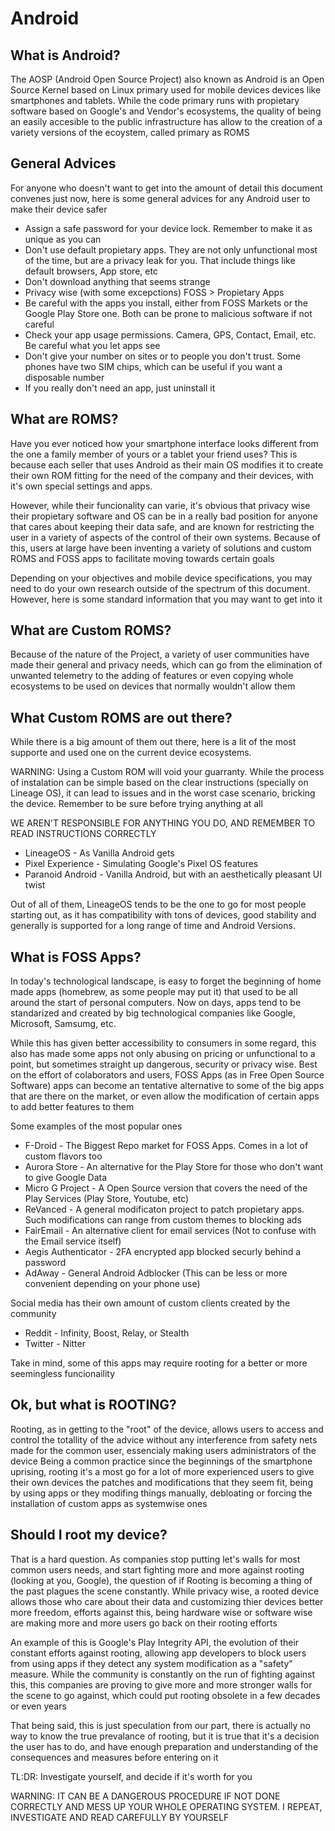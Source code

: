 # Android

## What is Android?

The AOSP (Android Open Source Project) also known as Android is an Open Source Kernel based on Linux primary used for mobile devices  devices like smartphones and tablets. 
While the code primary runs with propietary software based on Google's and Vendor's ecosystems, the quality of being an easily accesible to the public infrastructure has allow to the creation of a variety versions of the ecoystem, called primary as ROMS 

## General Advices

For anyone who doesn't want to get into the amount of detail this document convenes just now, here is some general advices for any Android user to make their device safer

 * Assign a safe password for your device lock. Remember to make it as unique as you can
 * Don't use default propietary apps. They are not only unfunctional most of the time, but are a privacy leak for you. That include things like default browsers, App store, etc
 * Don't download anything that seems strange
 * Privacy wise (with some excepctions) FOSS > Propietary Apps
 * Be careful with the apps you install, either from FOSS Markets or the Google Play Store one. Both can be prone to malicious software if not careful
 * Check your app usage permissions. Camera, GPS, Contact, Email, etc. Be careful what you let apps see
 * Don't give your number on sites or to people you don't trust. Some phones have two SIM chips, which can be useful if you want a disposable number
 * If you really don't need an app, just uninstall it 

## What are ROMS?

Have you ever noticed how your smartphone interface looks different from the one a family member of yours or a tablet your friend uses? This is because each seller that uses Android as their main OS modifies it to create their own ROM fitting for the need
of the company and their devices, with it's own special settings and apps. 

However, while their funcionality can varie, it's obvious that privacy wise their propietary software and OS can be in a really bad position for anyone that cares about keeping their data safe,
and are known for restricting the user in a variety of aspects of the control of their own systems. Because of this, users at large have been inventing a variety of solutions and custom ROMS and FOSS apps to facilitate moving towards certain goals 

Depending on your objectives and mobile device specifications, you may need to do your own research outside of the spectrum of this document. However, here is some standard information that you may want to get into it

## What are Custom ROMS? 
Because of the nature of the Project, a variety of user communities have made their general and privacy needs, which can go from the elimination of unwanted telemetry to the adding of features or even copying whole ecosystems to be used on devices that normally wouldn't allow them

## What Custom ROMS are out there?

While there is a big amount of them out there, here is a lit of the most supporte and used one on the current device ecosystems.

WARNING: Using a Custom ROM will void your guarranty. While the process of instalation can be simple based on the clear instructions (specially on Lineage OS), it can lead to issues and in the worst case scenario, bricking the device. Remember to be sure before trying anything at all

WE AREN'T RESPONSIBLE FOR ANYTHING YOU DO, AND REMEMBER TO READ INSTRUCTIONS CORRECTLY 

  * LineageOS - As Vanilla Android gets
  * Pixel Experience - Simulating Google's Pixel OS features
  * Paranoid Android - Vanilla Android, but with an aesthetically pleasant UI twist 

Out of all of them, LineageOS tends to be the one to go for most people starting out, as it has compatibility with tons of devices, good stability and generally is supported for a long range of time and Android Versions.

## What is FOSS Apps?

In today's technological landscape, is easy to forget the beginning of home made apps (homebrew, as some people may put it) that used to be all around the start of personal computers. Now on days, apps tend to be standarized and created by big technological companies like Google, Microsoft, Samsumg, etc.

While this has given better accessibility to consumers in some regard, this also has made some apps not only abusing on pricing or unfunctional to a point, but sometimes straight up dangerous, security or privacy wise. 
Best on the effort of colaborators and users, FOSS Apps (as in Free Open Source Software) apps can become an tentative alternative to some of the big apps that are there on the market, or even allow the modification of certain apps to add better features to them 

Some examples of the most popular ones

  * F-Droid - The Biggest Repo market for FOSS Apps. Comes in a lot of custom flavors too
  * Aurora Store - An alternative for the Play Store for those who don't want to give Google Data
  * Micro G Project - A Open Source version that covers the need of the Play Services (Play Store, Youtube, etc)
  * ReVanced - A general modificaton project to patch propietary apps. Such modifications can range from custom themes to blocking ads
  * FairEmail - An alternative client for email services (Not to confuse with the Email service itself)
  * Aegis Authenticator - 2FA encrypted app blocked securly behind a password 
  * AdAway - General Android Adblocker (This can be less or more convenient depending on your phone use)

Social media has their own amount of custom clients created by the community 
 * Reddit - Infinity, Boost, Relay, or Stealth
 * Twitter - Nitter

Take in mind, some of this apps may require rooting for a better or more seemingless funcionaility 

## Ok, but what is ROOTING?

Rooting, as in getting to the "root" of the device, allows users to access and control the totallity of the advice without any interference from safety nets made for the common user, essencialy making users administrators of the device 
Being a common practice since the beginnings of the smartphone uprising, rooting it's a most go for a lot of more experienced users to give their own devices the patches and modifications that they seem fit, being by using apps or they modifing things manually,
debloating or forcing the installation of custom apps as systemwise ones

## Should I root my device?

That is a hard question. As companies stop putting let's walls for most common users needs, and start fighting more and more against rooting (looking at you, Google), the question of if Rooting is becoming a thing of the past plagues the scene constantly. 
While privacy wise, a rooted device allows those who care about their data and customizing thier devices better more freedom, efforts against this, being hardware wise or software wise are making more and more users go back on their rooting efforts

An example of this is Google's Play Integrity API, the evolution of their constant efforts against rooting, allowing app developers to block users from using apps if they detect any system modification as a "safety" measure. While the community is constantly
on the run of fighting against this, this companies are proving to give more and more stronger walls for the scene to go against, which could put rooting obsolete in a few decades or even years 

That being said, this is just speculation from our part, there is actually no way to know the true prevalance of rooting, but it is true that it's a decision the user has to do, and have enough preparation and understanding of the consequences and measures before 
entering on it

TL:DR: Investigate yourself, and decide if it's worth for you

WARNING: IT CAN BE A DANGEROUS PROCEDURE IF NOT DONE CORRECTLY AND MESS UP YOUR WHOLE OPERATING SYSTEM. I REPEAT, INVESTIGATE AND READ CAREFULLY BY YOURSELF

